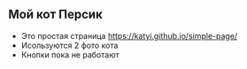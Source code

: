 ## Мой кот Персик
- Это простая страница https://katyi.github.io/simple-page/
- Исользуются 2 фото кота
- Кнопки пока не работают
